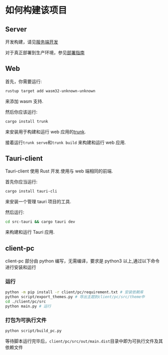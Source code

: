 # 如何构建该项目

## Server

开发构建，请见[服务端开发](./server-develop-zh.md)

对于真正部署到生产环境，参见[部署指南](./deploy-zh.md)

## Web

首先，你需要运行:

```bash
rustup target add wasm32-unknown-unknown
```

来添加 wasm 支持.

然后你应该运行:

```bash
cargo install trunk
```

来安装用于构建和运行 web 应用的[trunk](https://github.com/trunk-rs/trunk).

接着运行`trunk serve`和`trunk build` 来构建和运行 web 应用.

## Tauri-client

Tauri-client 使用 Rust 开发.使用与 web 端相同的前端.

首先你应当运行:

```bash
cargo install tauri-cli
```

来安装一个管理 tauri 项目的工具.

然后运行:

```bash
cd src-tauri && cargo tauri dev
```

来构建和运行 Tauri 应用.

## client-pc

client-pc 部分由 python 编写，无需编译，要求是 python3 以上,通过以下命令进行安装和运行

### 运行

```bash
python -m pip install -r client/pc/requirement.txt # 安装依赖库
python script/export_themes.py # 导出主题到client/pc/src/theme中
cd ./client/pc/src
python main.py # 运行
```

### 打包为可执行文件

```bash
python script/build_pc.py
```

等待脚本运行完毕后，`client/pc/src/out/main.dist`目录中即为可执行文件及其依赖文件
